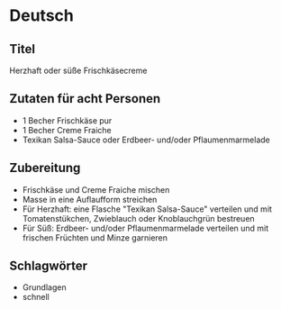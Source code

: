 # Deutsch

## Titel

Herzhaft oder süße Frischkäsecreme

## Zutaten für acht Personen

* 1 Becher Frischkäse pur
* 1 Becher Creme Fraiche
* Texikan Salsa-Sauce oder Erdbeer- und/oder Pflaumenmarmelade

## Zubereitung

* Frischkäse und Creme Fraiche mischen
* Masse in eine Auflaufform streichen
* Für Herzhaft: eine Flasche "Texikan Salsa-Sauce" verteilen und mit Tomatenstükchen, Zwieblauch oder Knoblauchgrün bestreuen
* Für Süß: Erdbeer- und/oder Pflaumenmarmelade verteilen und mit frischen Früchten und Minze garnieren

## Schlagwörter

* Grundlagen
* schnell

